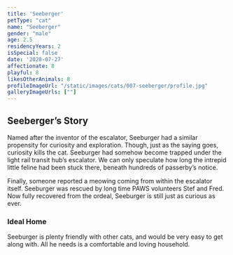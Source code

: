 ```yaml
---
title: 'Seeberger'
petType: "cat"
name: "Seeberger"
gender: "male"
age: 2.5
residencyYears: 2
isSpecial: false
date: '2020-07-27'
affectionate: 8
playful: 8
likesOtherAnimals: 8
profileImageUrl: "/static/images/cats/007-seeberger/profile.jpg"
galleryImageUrls: [""]
---
```


## Seeberger’s Story

Named after the inventor of the escalator, Seeburger had a similar propensity for curiosity and exploration. Though, just as the saying goes, curiosity kills the cat. Seeburger had somehow become trapped under the light rail transit hub’s escalator. We can only speculate how long the intrepid little feline had been stuck there, beneath hundreds of passerby’s notice.

Finally, someone reported a meowing coming from within the escalator itself. Seeburger was rescued by long time PAWS volunteers Stef and Fred. Now fully recovered from the ordeal, Seeburger is still just as curious as ever.

### Ideal Home

Seeburger is plenty friendly with other cats, and would be very easy to get along with. All he needs is a comfortable and loving household.

